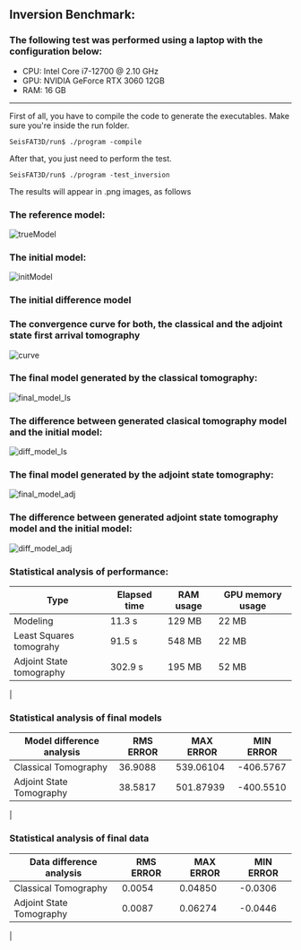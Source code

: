 ## Inversion Benchmark:

### The following test was performed using a laptop with the configuration below:

* CPU: Intel Core i7-12700 @ 2.10 GHz
* GPU: NVIDIA GeForce RTX 3060 12GB 
* RAM: 16 GB       
___

First of all, you have to compile the code to generate the executables. Make sure you're inside the run folder.

```console
SeisFAT3D/run$ ./program -compile
```

After that, you just need to perform the test.

```console
SeisFAT3D/run$ ./program -test_inversion
```
The results will appear in .png images, as follows

### The reference model: 
 
![trueModel](https://github.com/phbastosa/SeisFAT3D/assets/44127778/c8a9142c-eecb-45d1-b6f1-48302f6dc3e2)

### The initial model:

![initModel](https://github.com/phbastosa/SeisFAT3D/assets/44127778/2d2760f5-5f11-4a37-af06-22d06eea577d)

### The initial difference model



### The convergence curve for both, the classical and the adjoint state first arrival tomography

![curve](https://github.com/phbastosa/SeisFAT3D/assets/44127778/197ffd0f-2fe5-4a14-8f1f-8f94c753b30e)

### The final model generated by the classical tomography:

![final_model_ls](https://github.com/phbastosa/SeisFAT3D/assets/44127778/9b2a9aca-d442-479f-b880-16fc2a5c2b5b)

### The difference between generated clasical tomography model and the initial model: 

![diff_model_ls](https://github.com/phbastosa/SeisFAT3D/assets/44127778/69ed0c12-52fd-4fd1-a5e3-e4fd7f0a9ad7)

### The final model generated by the adjoint state tomography:

![final_model_adj](https://github.com/phbastosa/SeisFAT3D/assets/44127778/ff85f99b-0c83-45c7-97c8-a74320f1d200)

### The difference between generated adjoint state tomography model and the initial model: 

![diff_model_adj](https://github.com/phbastosa/SeisFAT3D/assets/44127778/74443a03-1409-4985-b1dd-660ccfe5133b)

### Statistical analysis of performance:

|  Type                    |  Elapsed time  | RAM usage  | GPU memory usage | 
| ------------------------ | -------------- | ---------- | ---------------- |
| Modeling                 |     11.3 s     |   129 MB   |      22 MB       | 
| Least Squares tomograhy  |     91.5 s     |   548 MB   |      22 MB       | 
| Adjoint State tomography |    302.9 s     |   195 MB   |      52 MB       |  
|

### Statistical analysis of final models 

|   Model difference analysis    |  RMS ERROR  |  MAX ERROR  |  MIN ERROR  |
|--------------------------------|-------------|-------------|-------------|
|      Classical Tomography      |   36.9088   |  539.06104  |  -406.5767  |
|    Adjoint State Tomography    |   38.5817   |  501.87939  |  -400.5510  |
|

### Statistical analysis of final data 

|    Data difference analysis    |  RMS ERROR  |  MAX ERROR  |  MIN ERROR  |
|--------------------------------|-------------|-------------|-------------|
|      Classical Tomography      |   0.0054    |   0.04850   |   -0.0306   |
|    Adjoint State Tomography    |   0.0087    |   0.06274   |   -0.0446   |
|